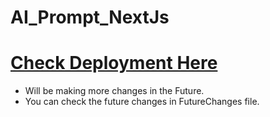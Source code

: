 # AI_Prompt_NextJs

# [Check Deployment Here](https://gaven-ai-prompt-next-js.vercel.app/)

- Will be making more changes in the Future. 
- You can check the future changes in FutureChanges file.
